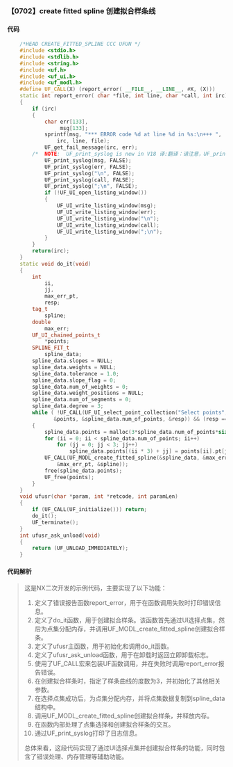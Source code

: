 ### 【0702】create fitted spline 创建拟合样条线

#### 代码

```cpp
    /*HEAD CREATE_FITTED_SPLINE CCC UFUN */  
    #include <stdio.h>  
    #include <stdlib.h>  
    #include <string.h>  
    #include <uf.h>  
    #include <uf_ui.h>  
    #include <uf_modl.h>  
    #define UF_CALL(X) (report_error( __FILE__, __LINE__, #X, (X)))  
    static int report_error( char *file, int line, char *call, int irc)  
    {  
        if (irc)  
        {  
            char err[133],  
                 msg[133];  
            sprintf(msg, "*** ERROR code %d at line %d in %s:\n+++ ",  
                irc, line, file);  
            UF_get_fail_message(irc, err);  
        /*  NOTE:  UF_print_syslog is new in V18 译:翻译：请注意，UF_print_syslog 是 V18 中的新增功能，请只提供译文，不要添加其他无关内容。 */  
            UF_print_syslog(msg, FALSE);  
            UF_print_syslog(err, FALSE);  
            UF_print_syslog("\n", FALSE);  
            UF_print_syslog(call, FALSE);  
            UF_print_syslog(";\n", FALSE);  
            if (!UF_UI_open_listing_window())  
            {  
                UF_UI_write_listing_window(msg);  
                UF_UI_write_listing_window(err);  
                UF_UI_write_listing_window("\n");  
                UF_UI_write_listing_window(call);  
                UF_UI_write_listing_window(";\n");  
            }  
        }  
        return(irc);  
    }  
    static void do_it(void)  
    {  
        int  
            ii,  
            jj,  
            max_err_pt,  
            resp;  
        tag_t  
            spline;  
        double  
            max_err;  
        UF_UI_chained_points_t  
            *points;  
        SPLINE_FIT_t  
            spline_data;  
        spline_data.slopes = NULL;  
        spline_data.weights = NULL;  
        spline_data.tolerance = 1.0;  
        spline_data.slope_flag = 0;  
        spline_data.num_of_weights = 0;  
        spline_data.weight_positions = NULL;  
        spline_data.num_of_segments = 0;  
        spline_data.degree = 3;  
        while ( !UF_CALL(UF_UI_select_point_collection("Select points", FALSE,  
               &points, &spline_data.num_of_points, &resp)) && (resp == UF_UI_OK))  
        {  
            spline_data.points = malloc(3*spline_data.num_of_points*sizeof(double));  
            for (ii = 0; ii < spline_data.num_of_points; ii++)  
                for (jj = 0; jj < 3; jj++)  
                    spline_data.points[(ii * 3) + jj] = points[ii].pt[jj];  
            UF_CALL(UF_MODL_create_fitted_spline(&spline_data, &max_err,  
                &max_err_pt, &spline));  
            free(spline_data.points);  
            UF_free(points);  
        }  
    }  
    void ufusr(char *param, int *retcode, int paramLen)  
    {  
        if (UF_CALL(UF_initialize())) return;  
        do_it();  
        UF_terminate();  
    }  
    int ufusr_ask_unload(void)  
    {  
        return (UF_UNLOAD_IMMEDIATELY);  
    }

```

#### 代码解析

> 这是NX二次开发的示例代码，主要实现了以下功能：
>
> 1. 定义了错误报告函数report_error，用于在函数调用失败时打印错误信息。
> 2. 定义了do_it函数，用于创建拟合样条。该函数首先通过UI选择点集，然后为点集分配内存，并调用UF_MODL_create_fitted_spline创建拟合样条。
> 3. 定义了ufusr主函数，用于初始化和调用do_it函数。
> 4. 定义了ufusr_ask_unload函数，用于在卸载时返回立即卸载标志。
> 5. 使用了UF_CALL宏来包装UF函数调用，并在失败时调用report_error报告错误。
> 6. 在创建拟合样条时，指定了样条曲线的度数为3，并初始化了其他相关参数。
> 7. 在选择点集成功后，为点集分配内存，并将点集数据复制到spline_data结构中。
> 8. 调用UF_MODL_create_fitted_spline创建拟合样条，并释放内存。
> 9. 在函数内部处理了点集选择和创建拟合样条的交互。
> 10. 通过UF_print_syslog打印了日志信息。
>
> 总体来看，这段代码实现了通过UI选择点集并创建拟合样条的功能，同时包含了错误处理、内存管理等辅助功能。
>
